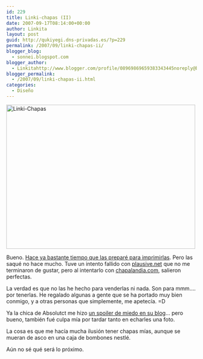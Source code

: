 ```yaml
---
id: 229
title: Linki-chapas (II)
date: 2007-09-17T08:14:00+00:00
author: Linkita
layout: post
guid: http://qukiyegi.dns-privadas.es/?p=229
permalink: /2007/09/linki-chapas-ii/
blogger_blog:
  - sonnei.blogspot.com
blogger_author:
  - Linkitahttp://www.blogger.com/profile/08969869659383343445noreply@blogger.com
blogger_permalink:
  - /2007/09/linki-chapas-ii.html
categories:
  - Diseño
---
```

<div style="text-align: left;">
  <a href="http://www.flickr.com/photos/linkita/1127116475/" title="Photo Sharing"><img src="http://farm2.static.flickr.com/1015/1127116475_42b12a8133.jpg" alt="Linki-Chapas" height="381" width="500" /></a>
</div>

Bueno. [Hace ya bastante tiempo que las preparé para imprimirlas](http://sonnei.blogspot.com/2007/02/linki-chapas.html). Pero las saqué no hace mucho. Tuve un intento fallido con [plausive.net](http://www.plausive.net/) que no me terminaron de gustar, pero al intentarlo con [chapalandia.com](http://www.chapalandia.com/), salieron perfectas.

La verdad es que no las he hecho para venderlas ni nada. Son para mmm&#8230;. por tenerlas. He regalado algunas a gente que se ha portado muy bien conmigo, y a otras personas que simplemente, me apetecía. =D

Ya la chica de Absolutct me hizo [un spoiler de miedo en su blog](http://absolutct.blogspot.com/2007_05_01_archive.html)&#8230; pero bueno, también fué culpa mía por tardar tanto en echarles una foto.

La cosa es que me hacía mucha ilusión tener chapas mías, aunque se mueran de asco en una caja de bombones nestlé.

Aún no sé qué será lo próximo.
